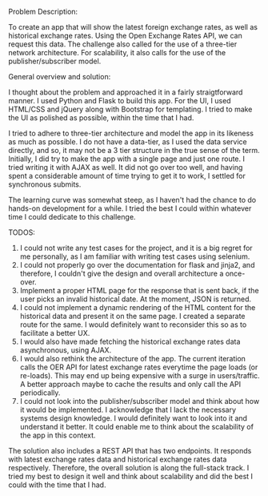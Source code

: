 Problem Description:

To create an app that will show the latest foreign exchange rates, as well as historical exchange rates. 
Using the Open Exchange Rates API, we can request this data. The challenge also called for the use of a three-tier network architecture.
For scalability, it also calls for the use of the publisher/subscriber model.

General overview and solution:

I thought about the problem and approached it in a fairly straigtforward manner. I used Python and Flask to build this app. 
For the UI, I used HTML/CSS and jQuery along with Bootstrap for templating. I tried to make the UI as polished as possible, within the time that I had.

I tried to adhere to three-tier architecture and model the app in its likeness as much as possible. I do not have a data-tier, as I used the data service directly, and so, it may not be a 3 tier structure in the true sense of the term.
Initially, I did try to make the app with a single page and just one route. I tried writing it with AJAX as well. 
It did not go over too well, and having spent a considerable amount of time trying to get it to work, I settled for synchronous submits.

The learning curve was somewhat steep, as I haven't had the chance to do hands-on development for a while. I tried the best I could within whatever time I could dedicate to this challenge.

TODOS:
1. I could not write any test cases for the project, and it is a big regret for me personally, as I am familiar with writing test cases using selenium.
2. I could not properly go over the documentation for flask and jinja2, and therefore, I couldn't give the design and overall architecture a once-over. 
3. Implement a proper HTML page for the response that is sent back, if the user picks an invalid historical date. At the moment, JSON is returned. 
4. I could not implement a dynamic rendering of the HTML content for the historical data and present it on the same page. I created a separate route for the same. I would definitely want to reconsider this so as to facilitate a better UX.
5. I would also have made fetching the historical exchange rates data asynchronous, using AJAX. 
6. I would also rethink the architecture of the app. The current iteration calls the OER API for latest exchange rates everytime the page loads (or re-loads). This may end up being expensive with a surge in users/traffic. A better approach maybe to cache the results and only call the API periodically. 
7. I could not look into the publisher/subscriber model and think about how it would be implemented. I acknowledge that I lack the necessary systems design knowledge. I would definitely want to look into it and understand it better. It could enable me to think about the scalability of the app in this context.

The solution also includes a REST API that has two endpoints. It responds with latest exchange rates data and historical exchange rates data respectively. Therefore, the overall solution
is along the full-stack track. I tried my best to design it well and think about scalability and did the best I could with the time that I had. 

